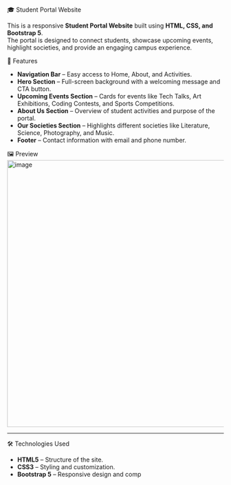  🎓 Student Portal Website

This is a responsive **Student Portal Website** built using **HTML, CSS, and Bootstrap 5**.  
The portal is designed to connect students, showcase upcoming events, highlight societies, and provide an engaging campus experience.



🚀 Features
- **Navigation Bar** – Easy access to Home, About, and Activities.  
- **Hero Section** – Full-screen background with a welcoming message and CTA button.  
- **Upcoming Events Section** – Cards for events like Tech Talks, Art Exhibitions, Coding Contests, and Sports Competitions.  
- **About Us Section** – Overview of student activities and purpose of the portal.  
- **Our Societies Section** – Highlights different societies like Literature, Science, Photography, and Music.  
- **Footer** – Contact information with email and phone number.  


🖼️ Preview
<img width="1346" height="620" alt="image" src="https://github.com/user-attachments/assets/6fe7a789-5e8d-4961-8b12-54f2f50d65a9" />



---

🛠️ Technologies Used
- **HTML5** – Structure of the site.  
- **CSS3** – Styling and customization.  
- **Bootstrap 5** – Responsive design and comp

